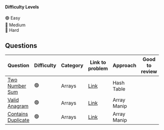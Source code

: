 #### Difficulty Levels

🟢 Easy  
🔵 Medium  
🔴 Hard

## Questions

| Question                                          | Difficulty | Category | Link to problem                                           | Approach    | Good to review |
| ------------------------------------------------- | ---------- | -------- | --------------------------------------------------------- | ----------- | -------------- |
| [Two Number Sum](./easy/1-Two-Sum.md)             | 🟢         | Arrays   | [Link](https://leetcode.com/problems/two-sum/)            | Hash Table  |                |
| [Valid Anagram](./easy/242-Valid-Anagram.md)      | 🟢         | Arrays   | [Link](https://leetcode.com/problems/valid-anagram/)      | Array Manip |                |
| [Contains Duplicate](./easy/242-Valid-Anagram.md) | 🟢         | Arrays   | [Link](https://leetcode.com/problems/contains-duplicate/) | Array Manip |                |
